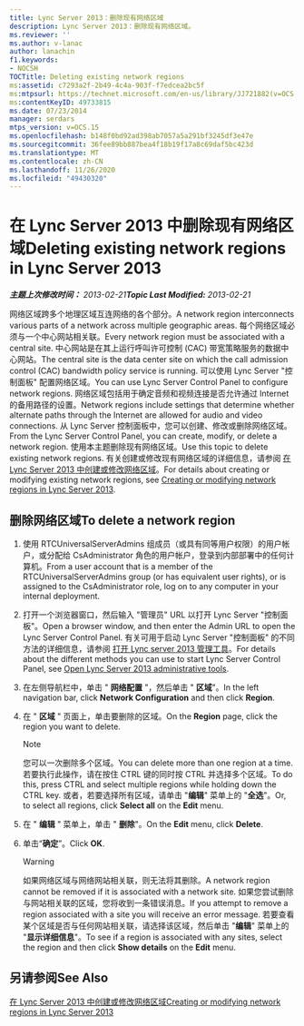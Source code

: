 ```yaml
---
title: Lync Server 2013：删除现有网络区域
description: Lync Server 2013：删除现有网络区域。
ms.reviewer: ''
ms.author: v-lanac
author: lanachin
f1.keywords:
- NOCSH
TOCTitle: Deleting existing network regions
ms:assetid: c7293a2f-2b49-4c4a-903f-f7edcea2bc5f
ms:mtpsurl: https://technet.microsoft.com/en-us/library/JJ721882(v=OCS.15)
ms:contentKeyID: 49733815
ms.date: 07/23/2014
manager: serdars
mtps_version: v=OCS.15
ms.openlocfilehash: b148f0bd92ad398ab7057a5a291bf3245df3e47e
ms.sourcegitcommit: 36fee89bb887bea4f18b19f17a8c69daf5bc423d
ms.translationtype: MT
ms.contentlocale: zh-CN
ms.lasthandoff: 11/26/2020
ms.locfileid: "49430320"
---
```

# <a name="deleting-existing-network-regions-in-lync-server-2013"></a><span data-ttu-id="1b8ae-103">在 Lync Server 2013 中删除现有网络区域</span><span class="sxs-lookup"><span data-stu-id="1b8ae-103">Deleting existing network regions in Lync Server 2013</span></span>

<div data-xmlns="http://www.w3.org/1999/xhtml">

<div class="topic" data-xmlns="http://www.w3.org/1999/xhtml" data-msxsl="urn:schemas-microsoft-com:xslt" data-cs="https://msdn.microsoft.com/">

<div data-asp="https://msdn2.microsoft.com/asp">



</div>

<div id="mainSection">

<div id="mainBody"><span data-ttu-id="1b8ae-104">

<span> </span></span><span class="sxs-lookup"><span data-stu-id="1b8ae-104">

<span> </span></span></span>

<span data-ttu-id="1b8ae-105">_**主题上次修改时间：** 2013-02-21_</span><span class="sxs-lookup"><span data-stu-id="1b8ae-105">_**Topic Last Modified:** 2013-02-21_</span></span>

<span data-ttu-id="1b8ae-106">网络区域跨多个地理区域互连网络的各个部分。</span><span class="sxs-lookup"><span data-stu-id="1b8ae-106">A network region interconnects various parts of a network across multiple geographic areas.</span></span> <span data-ttu-id="1b8ae-107">每个网络区域必须与一个中心网站相关联。</span><span class="sxs-lookup"><span data-stu-id="1b8ae-107">Every network region must be associated with a central site.</span></span> <span data-ttu-id="1b8ae-108">中心网站是在其上运行呼叫许可控制 (CAC) 带宽策略服务的数据中心网站。</span><span class="sxs-lookup"><span data-stu-id="1b8ae-108">The central site is the data center site on which the call admission control (CAC) bandwidth policy service is running.</span></span> <span data-ttu-id="1b8ae-109">可以使用 Lync Server "控制面板" 配置网络区域。</span><span class="sxs-lookup"><span data-stu-id="1b8ae-109">You can use Lync Server Control Panel to configure network regions.</span></span> <span data-ttu-id="1b8ae-110">网络区域包括用于确定音频和视频连接是否允许通过 Internet 的备用路径的设置。</span><span class="sxs-lookup"><span data-stu-id="1b8ae-110">Network regions include settings that determine whether alternate paths through the Internet are allowed for audio and video connections.</span></span> <span data-ttu-id="1b8ae-111">从 Lync Server 控制面板中，您可以创建、修改或删除网络区域。</span><span class="sxs-lookup"><span data-stu-id="1b8ae-111">From the Lync Server Control Panel, you can create, modify, or delete a network region.</span></span> <span data-ttu-id="1b8ae-112">使用本主题删除现有网络区域。</span><span class="sxs-lookup"><span data-stu-id="1b8ae-112">Use this topic to delete existing network regions.</span></span> <span data-ttu-id="1b8ae-113">有关创建或修改现有网络区域的详细信息，请参阅 [在 Lync Server 2013 中创建或修改网络区域](lync-server-2013-creating-or-modifying-network-regions.md)。</span><span class="sxs-lookup"><span data-stu-id="1b8ae-113">For details about creating or modifying existing network regions, see [Creating or modifying network regions in Lync Server 2013](lync-server-2013-creating-or-modifying-network-regions.md).</span></span>

<div>

## <a name="to-delete-a-network-region"></a><span data-ttu-id="1b8ae-114">删除网络区域</span><span class="sxs-lookup"><span data-stu-id="1b8ae-114">To delete a network region</span></span>

1.  <span data-ttu-id="1b8ae-115">使用 RTCUniversalServerAdmins 组成员（或具有同等用户权限）的用户帐户，或分配给 CsAdministrator 角色的用户帐户，登录到内部部署中的任何计算机。</span><span class="sxs-lookup"><span data-stu-id="1b8ae-115">From a user account that is a member of the RTCUniversalServerAdmins group (or has equivalent user rights), or is assigned to the CsAdministrator role, log on to any computer in your internal deployment.</span></span>

2.  <span data-ttu-id="1b8ae-116">打开一个浏览器窗口，然后输入 "管理员" URL 以打开 Lync Server "控制面板"。</span><span class="sxs-lookup"><span data-stu-id="1b8ae-116">Open a browser window, and then enter the Admin URL to open the Lync Server Control Panel.</span></span> <span data-ttu-id="1b8ae-117">有关可用于启动 Lync Server "控制面板" 的不同方法的详细信息，请参阅 [打开 Lync server 2013 管理工具](lync-server-2013-open-lync-server-administrative-tools.md)。</span><span class="sxs-lookup"><span data-stu-id="1b8ae-117">For details about the different methods you can use to start Lync Server Control Panel, see [Open Lync Server 2013 administrative tools](lync-server-2013-open-lync-server-administrative-tools.md).</span></span>

3.  <span data-ttu-id="1b8ae-118">在左侧导航栏中，单击 " **网络配置** "，然后单击 " **区域**"。</span><span class="sxs-lookup"><span data-stu-id="1b8ae-118">In the left navigation bar, click **Network Configuration** and then click **Region**.</span></span>

4.  <span data-ttu-id="1b8ae-119">在 " **区域** " 页面上，单击要删除的区域。</span><span class="sxs-lookup"><span data-stu-id="1b8ae-119">On the **Region** page, click the region you want to delete.</span></span>
    
    <div>
    

    > [!NOTE]  
    > <span data-ttu-id="1b8ae-120">您可以一次删除多个区域。</span><span class="sxs-lookup"><span data-stu-id="1b8ae-120">You can delete more than one region at a time.</span></span> <span data-ttu-id="1b8ae-121">若要执行此操作，请在按住 CTRL 键的同时按 CTRL 并选择多个区域。</span><span class="sxs-lookup"><span data-stu-id="1b8ae-121">To do this, press CTRL and select multiple regions while holding down the CTRL key.</span></span> <span data-ttu-id="1b8ae-122">或者，若要选择所有区域，请单击 "<STRONG>编辑</STRONG>" 菜单上的 "<STRONG>全选</STRONG>"。</span><span class="sxs-lookup"><span data-stu-id="1b8ae-122">Or, to select all regions, click <STRONG>Select all</STRONG> on the <STRONG>Edit</STRONG> menu.</span></span>

    
    </div>

5.  <span data-ttu-id="1b8ae-123">在 " **编辑** " 菜单上，单击 " **删除**"。</span><span class="sxs-lookup"><span data-stu-id="1b8ae-123">On the **Edit** menu, click **Delete**.</span></span>

6.  <span data-ttu-id="1b8ae-124">单击“**确定**”。</span><span class="sxs-lookup"><span data-stu-id="1b8ae-124">Click **OK**.</span></span>
    
    <div>
    

    > [!WARNING]  
    > <span data-ttu-id="1b8ae-125">如果网络区域与网络网站相关联，则无法将其删除。</span><span class="sxs-lookup"><span data-stu-id="1b8ae-125">A network region cannot be removed if it is associated with a network site.</span></span> <span data-ttu-id="1b8ae-126">如果您尝试删除与网站相关联的区域，您将收到一条错误消息。</span><span class="sxs-lookup"><span data-stu-id="1b8ae-126">If you attempt to remove a region associated with a site you will receive an error message.</span></span> <span data-ttu-id="1b8ae-127">若要查看某个区域是否与任何网站相关联，请选择该区域，然后单击 "<STRONG>编辑</STRONG>" 菜单上的 "<STRONG>显示详细信息</STRONG>"。</span><span class="sxs-lookup"><span data-stu-id="1b8ae-127">To see if a region is associated with any sites, select the region and then click <STRONG>Show details</STRONG> on the <STRONG>Edit</STRONG> menu.</span></span>

    
    </div>

</div>

<div>

## <a name="see-also"></a><span data-ttu-id="1b8ae-128">另请参阅</span><span class="sxs-lookup"><span data-stu-id="1b8ae-128">See Also</span></span>


[<span data-ttu-id="1b8ae-129">在 Lync Server 2013 中创建或修改网络区域</span><span class="sxs-lookup"><span data-stu-id="1b8ae-129">Creating or modifying network regions in Lync Server 2013</span></span>](lync-server-2013-creating-or-modifying-network-regions.md)  
  

<span data-ttu-id="1b8ae-130"></div>

</div>

<span> </span>

</div>

</div>

</span><span class="sxs-lookup"><span data-stu-id="1b8ae-130"></div>

</div>

<span> </span>

</div>

</div>

</span></span></div>


